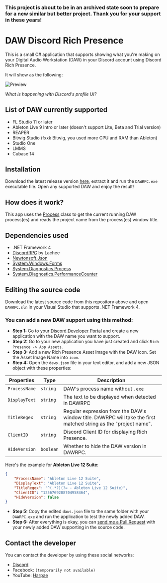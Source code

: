 ### This project is about to be in an archived state soon to prepare for a new similar but better project. Thank you for your support in these years!

# DAW Discord Rich Presence

This is a small C# application that supports showing what you're making on your Digital Audio Workstation (DAW) in your Discord account using Discord Rich Presence.

It will show as the following:

![Preview](./preview.png)

*What is happening with Discord's profile UI?*

## List of DAW currently supported

* FL Studio 11 or later
* Ableton Live 9 Intro or later (doesn't support Lite, Beta and Trial version)
* REAPER
* Bitwig Studio (fxxk Bitwig, you used more CPU and RAM than Ableton)
* Studio One
* LMMS
* Cubase 14

## Installation

Download the latest release version [here](https://github.com/lmharpae/DAWRPC/releases), extract it and run the `DAWRPC.exe` executable file. Open any supported DAW and enjoy the result!

## How does it work?

This app uses the [Process](https://docs.microsoft.com/en-us/dotnet/api/system.diagnostics.process) class to get the current running DAW process(es) and reads the project name from the process(es) window title.

## Dependencies used

* .NET Framework 4
* [DiscordRPC](https://github.com/Lachee/discord-rpc-csharp) by Lachee
* [Newtonsoft.Json](https://www.newtonsoft.com/json)
* [System.Windows.Forms](https://docs.microsoft.com/en-us/dotnet/api/system.windows.forms)
* [System.Diagnostics.Process](https://docs.microsoft.com/en-us/dotnet/api/system.diagnostics.process)
* [System.Diagnostics.PerformanceCounter](https://docs.microsoft.com/en-us/dotnet/api/system.diagnostics.performancecounter)

## Editing the source code

Download the latest source code from this repository above and open `DAWRPC.sln` in your Visual Studio that supports .NET Framework 4.

### You can add a new DAW support using this method:

* **Step 1:** Go to your [Discord Developer Portal](https://discord.com/developers/applications) and create a new application with the DAW name you want to support.
* **Step 2:** Go to your new application you have just created and click `Rich Presence -> App Assets`.
* **Step 3:** Add a new Rich Presence Asset Image with the DAW icon. Set the Asset Image Name into `icon`.
* **Step 4:** Open the `daws.json` file in your text editor, and add a new JSON object with these properties:

| Properties | Type | Description |
| --- | --- | --- |
| `ProcessName` | `string` | DAW's process name without `.exe` |
| `DisplayText` | `string` | The text to be displayed when detected in DAWRPC |
| `TitleRegex` | `string` | Regular expression from the DAW's window title. DAWRPC will take the first matched string as the "project name". |
| `ClientID` | `string` | Discord Client ID for displaying Rich Presence.
| `HideVersion` | `boolean` | Whether to hide the DAW version in DAWRPC. |

Here's the example for **Ableton Live 12 Suite**:

```json
{
    "ProcessName": "Ableton Live 12 Suite",
    "DisplayText": "Ableton Live 12 Suite",
    "TitleRegex": "^(.*?)(?= - Ableton Live 12 Suite)",
    "ClientID": "1256769208704958464",
    "HideVersion": false
}
```

* **Step 5:** Copy the edited `daws.json` file to the same folder with your `DAWRPC.exe` and run the application to test the newly added DAW.
* **Step 6:** After everything is okay, you can [send me a Pull Request](https://github.com/lmharpae/DAWRPC/compare) with your newly added DAW supporting in the source code.

## Contact the developer

You can contact the developer by using these social networks:

* [Discord](https://discord.com/users/693107293516070944)
* Facebook: `(temporarily not available)`
* YouTube: [Harpae](https://www.youtube.com/@lmharpae)
